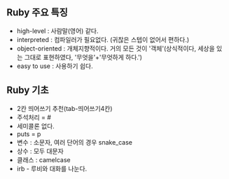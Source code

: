 ## Ruby 주요 특징

* high-level : 사람말(영어) 같다.
* interpreted : 컴파일러가 필요없다. (귀찮은 스텝이 없어서 편하다.)
* object-oriented : 개체지향적이다. 거의 모든 것이 '객체'(상식적이다, 세상을 있는 그대로 표현하였다, '무엇을'+'무엇하게 하다.')
* easy to use : 사용하기 쉽다.



## Ruby 기초

* 2칸 띄어쓰기 추천(tab-띄어쓰기4칸)
* 주석처리 = #
* 세미콜론 없다.
* puts = p
* 변수 : 소문자, 여러 단어의 경우 snake_case
* 상수 :  모두 대문자
* 클래스 : camelcase
* irb - 루비와 대화를 나눈다.

